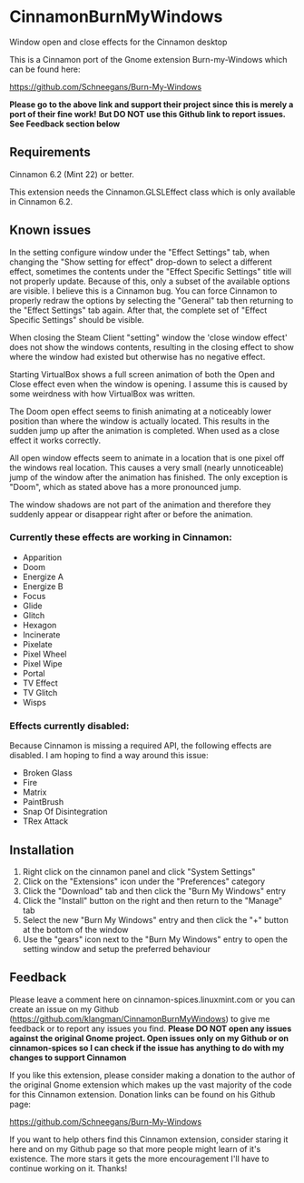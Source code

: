 # CinnamonBurnMyWindows

Window open and close effects for the Cinnamon desktop

This is a Cinnamon port of the Gnome extension Burn-my-Windows which can be found here: 

https://github.com/Schneegans/Burn-My-Windows

**Please go to the above link and support their project since this is merely a port of their fine work!**
**But DO NOT use this Github link to report issues. See Feedback section below**

## Requirements

Cinnamon 6.2 (Mint 22) or better. 

This extension needs the Cinnamon.GLSLEffect class which is only available in Cinnamon 6.2.

## Known issues

In the setting configure window under the "Effect Settings" tab, when changing the "Show setting for effect" drop-down to select a different effect, sometimes the contents under the "Effect Specific Settings" title will not properly update. Because of this, only a subset of the available options are visible. I believe this is a Cinnamon bug. You can force Cinnamon to properly redraw the options by selecting the "General" tab then returning to the "Effect Settings" tab again. After that, the complete set of "Effect Specific Settings" should be visible.

When closing the Steam Client "setting" window the 'close window effect' does not show the windows contents, resulting in the closing effect to show where the window had existed but otherwise has no negative effect.

Starting VirtualBox shows a full screen animation of both the Open and Close effect even when the window is opening. I assume this is caused by some weirdness with how VirtualBox was written.

The Doom open effect seems to finish animating at a noticeably lower position than where the window is actually located. This results in the sudden jump up after the animation is completed. When used as a close effect it works correctly.

All open window effects seem to animate in a location that is one pixel off the windows real location. This causes a very small (nearly unnoticeable) jump of the window after the animation has finished. The only exception is "Doom", which as stated above has a more pronounced jump.

The window shadows are not part of the animation and therefore they suddenly appear or disappear right after or before the animation.

### Currently these effects are working in Cinnamon:

- Apparition
- Doom
- Energize A
- Energize B
- Focus
- Glide
- Glitch
- Hexagon
- Incinerate
- Pixelate
- Pixel Wheel
- Pixel Wipe
- Portal
- TV Effect
- TV Glitch
- Wisps

### Effects currently disabled:

Because Cinnamon is missing a required API, the following effects are disabled. I am hoping to find a way around this issue:

- Broken Glass
- Fire
- Matrix
- PaintBrush
- Snap Of Disintegration
- TRex Attack

## Installation

1. Right click on the cinnamon panel and click "System Settings"
2. Click on the "Extensions" icon under the "Preferences" category
3. Click the "Download" tab and then click the "Burn My Windows" entry
4. Click the "Install" button on the right and then return to the "Manage" tab
6. Select the new "Burn My Windows" entry and then click the "+" button at the bottom of the window
7. Use the "gears" icon next to the "Burn My Windows" entry to open the setting window and setup the preferred behaviour

## Feedback

Please leave a comment here on cinnamon-spices.linuxmint.com or you can create an issue on my Github (https://github.com/klangman/CinnamonBurnMyWindows) to give me feedback or to report any issues you find. 
**Please DO NOT open any issues against the original Gnome project. Open issues only on my Github or on cinnamon-spices so I can check if the issue has anything to do with my changes to support Cinnamon**

If you like this extension, please consider making a donation to the author of the original Gnome extension which makes up the vast majority of the code for this Cinnamon extension. Donation links can be found on his Github page:
 
https://github.com/Schneegans/Burn-My-Windows

If you want to help others find this Cinnamon extension, consider staring it here and on my Github page so that more people might learn of it's existence. The more stars it gets the more encouragement I'll have to continue working on it.
Thanks!
